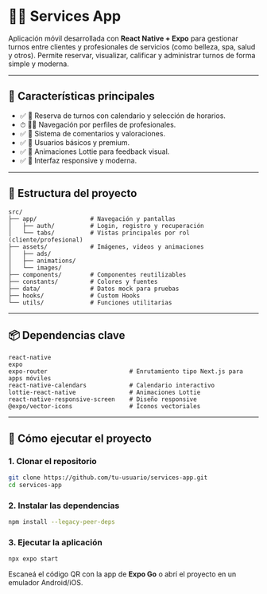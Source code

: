 # 🧖‍♀️ Services App

Aplicación móvil desarrollada con **React Native + Expo** para gestionar turnos entre clientes y profesionales de servicios (como belleza, spa, salud y otros). Permite reservar, visualizar, calificar y administrar turnos de forma simple y moderna.

---

## 🚀 Características principales

- ✅ 📅 Reserva de turnos con calendario y selección de horarios.
- ⏱ 👩‍💼 Navegación por perfiles de profesionales.
- ✅ 💬 Sistema de comentarios y valoraciones.
- ✅ 📢 Usuarios básicos y premium.
- ✅ 🎥 Animaciones Lottie para feedback visual.
- ✅ 📲 Interfaz responsive y moderna.

---

## 📁 Estructura del proyecto

```
src/
├── app/               # Navegación y pantallas
│   ├── auth/          # Login, registro y recuperación
│   └── tabs/          # Vistas principales por rol (cliente/profesional)
├── assets/            # Imágenes, videos y animaciones
│   ├── ads/
│   ├── animations/
│   └── images/
├── components/        # Componentes reutilizables
├── constants/         # Colores y fuentes
├── data/              # Datos mock para pruebas
├── hooks/             # Custom Hooks
└── utils/             # Funciones utilitarias
```

---

## 📦 Dependencias clave

```
react-native
expo
expo-router                       # Enrutamiento tipo Next.js para apps móviles
react-native-calendars            # Calendario interactivo
lottie-react-native               # Animaciones Lottie
react-native-responsive-screen    # Diseño responsive
@expo/vector-icons                # Íconos vectoriales
```

---

## 🧪 Cómo ejecutar el proyecto

### 1. Clonar el repositorio

```bash
git clone https://github.com/tu-usuario/services-app.git
cd services-app
```

### 2. Instalar las dependencias

```bash
npm install --legacy-peer-deps
```

### 3. Ejecutar la aplicación

```bash
npx expo start
```

Escaneá el código QR con la app de **Expo Go** o abrí el proyecto en un emulador Android/iOS.